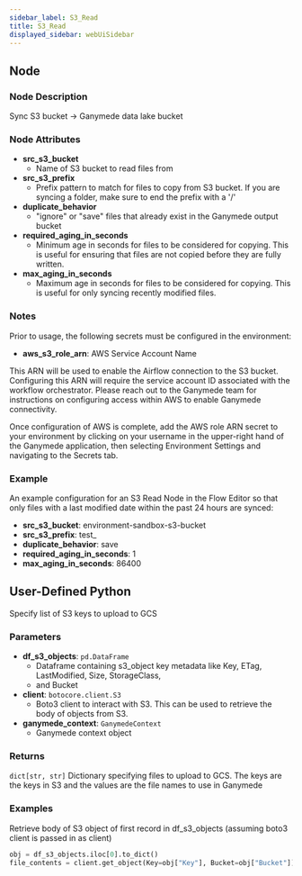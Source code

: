 ```yaml
---
sidebar_label: S3_Read
title: S3_Read
displayed_sidebar: webUiSidebar
---
```


## Node

### Node Description

Sync S3 bucket -\> Ganymede data lake bucket

### Node Attributes

- **src_s3_bucket**
  - Name of S3 bucket to read files from
- **src_s3_prefix**
  - Prefix pattern to match for files to copy from S3 bucket.  If you are syncing a folder, make sure to end the prefix with a '/'
- **duplicate_behavior**
  - "ignore" or "save" files that already exist in the Ganymede output bucket
- **required_aging_in_seconds**
  - Minimum age in seconds for files to be considered for copying.  This is useful for ensuring that files are not copied before they are fully written.
- **max_aging_in_seconds**
  - Maximum age in seconds for files to be considered for copying.  This is useful for only syncing recently modified files.

### Notes

Prior to usage, the following secrets must be configured in the environment:
- **aws_s3_role_arn**: AWS Service Account Name

This ARN will be used to enable the Airflow connection to the S3 bucket. Configuring this ARN
will require the service account ID associated with the workflow orchestrator.  Please reach
out to the Ganymede team for instructions on configuring access within AWS to enable Ganymede
connectivity.

Once configuration of AWS is complete, add the AWS role ARN secret to your environment by clicking
on your username in the upper-right hand of the Ganymede application, then selecting Environment
Settings and navigating to the Secrets tab.

### Example

An example configuration for an S3 Read Node in the Flow Editor so that only files with a last modified date within the past 24 hours are synced:

- **src_s3_bucket**: environment-sandbox-s3-bucket
- **src_s3_prefix**: test_
- **duplicate_behavior**: save
- **required_aging_in_seconds**: 1
- **max_aging_in_seconds**: 86400

## User-Defined Python

Specify list of S3 keys to upload to GCS

### Parameters

- **df_s3_objects**: `pd.DataFrame`
  - Dataframe containing s3_object key metadata like Key, ETag, LastModified, Size, StorageClass,
  - and Bucket
- **client**: `botocore.client.S3`
  - Boto3 client to interact with S3.  This can be used to retrieve the body of objects from S3.
- **ganymede_context**: `GanymedeContext`
  - Ganymede context object

### Returns

`dict[str, str]`
  Dictionary specifying files to upload to GCS.  The keys are the keys in S3 and the values
  are the file names to use in Ganymede

### Examples

Retrieve body of S3 object of first record in df_s3_objects (assuming boto3 client is passed in as client)

```python
obj = df_s3_objects.iloc[0].to_dict()
file_contents = client.get_object(Key=obj["Key"], Bucket=obj["Bucket"])['Body'].read()
```
